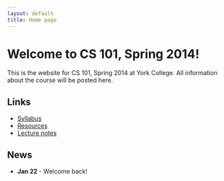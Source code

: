 ```yaml
---
layout: default
title: Home page
---
```


# Welcome to CS 101, Spring 2014!

This is the website for CS 101, Spring 2014 at York College.
All information about the course will be posted here.

## Links

* [Syllabus](syllabus.html)
* [Resources](resources.html)
* [Lecture notes](lectures/index.html)

## News

* **Jan 22** - Welcome back!
